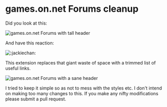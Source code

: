 # games.on.net Forums cleanup

Did you look at this:

![games.on.net Forums with tall header](/goosmurf/games-on-net-cleanup/raw/master/images/promo_small.png)

And have this reaction:

![:jackiechan:](/goosmurf/games-on-net-cleanup/raw/master/icon_128.png)

This extension replaces that giant waste of space with a trimmed list of useful
links.

![games.on.net Forums with a sane header](/goosmurf/games-on-net-cleanup/raw/master/images/screenshot.png)

I tried to keep it simple so as not to mess with the styles etc.  I don't
intend on making too many changes to this.  If you make any nifty
modifications please submit a pull request.
